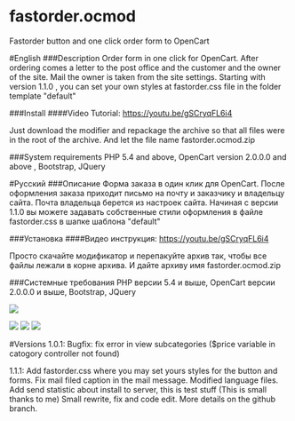# fastorder.ocmod
Fastorder button and one click order form to OpenCart

#English
###Description
Order form in one click for OpenCart. After ordering comes a letter to the post office and the customer and the owner of the site. Mail the owner is taken from the site settings.
Starting with version 1.1.0 , you can set your own styles at fastorder.css file in the folder template "default"

###Install
####Video Tutorial: https://youtu.be/gSCryqFL6i4

Just download the modifier and repackage the archive so that all files were in the root of the archive. And let the file name fastorder.ocmod.zip

###System requirements
PHP 5.4 and above, OpenCart version 2.0.0.0 and above , Bootstrap, JQuery

#Русский
###Описание
Форма заказа в один клик для OpenCart. После оформления заказа приходит письмо на почту и заказчику и владельцу сайта. Почта владельца берется из настроек сайта.
Начиная с версии 1.1.0  вы можете задавать собственные стили оформления в файле fastorder.css в шапке шаблона "default"

###Установка
####Видео инструкция: https://youtu.be/gSCryqFL6i4

Просто скачайте модификатор и перепакуйте архив так, чтобы все файлы лежали в корне архива. И дайте архиву имя fastorder.ocmod.zip

###Системные требования
PHP версии 5.4 и выше, OpenCart версии 2.0.0.0 и выше, Bootstrap, JQuery

![](https://github.com/WhiskeyMan-Tau/fastorder.ocmod/blob/master/form.png?raw=true)

![](https://github.com/WhiskeyMan-Tau/fastorder.ocmod/blob/master/msg.png?raw=true)
![](https://github.com/WhiskeyMan-Tau/fastorder.ocmod/blob/master/product.png?raw=true)
![](https://github.com/WhiskeyMan-Tau/fastorder.ocmod/blob/master/category.png?raw=true)

#Versions
1.0.1: Bugfix: fix error in view subcategories ($price variable in catogory controller not found)

1.1.1: Add fastorder.css where you may set yours styles for the button and forms. 
    Fix mail filed caption in the mail message.
    Modified language files.
    Add send statistic about install to server, this is test stuff (This is small thanks to me)
    Small rewrite, fix and code edit. More details on the github branch.
